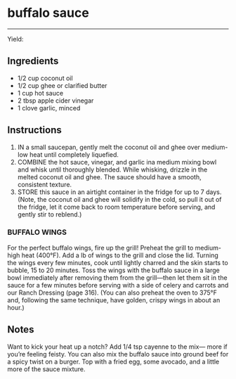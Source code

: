 # buffalo sauce
---
Yield: 

## Ingredients
- 1/2 cup coconut oil
- 1/2 cup ghee or clarified butter
- 1 cup hot sauce
- 2 tbsp apple cider vinegar
- 1 clove garlic, minced

## Instructions
1. IN a small saucepan, gently melt the coconut oil and ghee
over medium-low heat until completely liquefied.
2. COMBINE the hot sauce, vinegar, and garlic ina medium
mixing bowl and whisk until thoroughly blended. While
whisking, drizzle in the melted coconut oil and ghee. The
sauce should have a smooth, consistent texture.
3. STORE this sauce in an airtight container in the fridge for
up to 7 days. (Note, the coconut oil and ghee will solidify
in the cold, so pull it out of the fridge, let it come back
to room temperature before serving, and gently stir to
reblend.)


### BUFFALO WINGS 
For the perfect buffalo wings, fire up
the grill! Preheat the grill to medium-high heat (400°F). Add
a lb of wings to the grill and close the lid. Turning the
wings every few minutes, cook until lightly charred and the
skin starts to bubble, 15 to 20 minutes. Toss the wings with
the buffalo sauce in a large bowl immediately after removing
them from the grill—then let them sit in the sauce for a few
minutes before serving with a side of celery and carrots and
our Ranch Dressing (page 316). (You can also preheat the
oven to 375°F and, following the same technique, have golden,
crispy wings in about an hour.)

## Notes

Want to kick your heat up a notch?
Add 1/4 tsp cayenne to the mix—
more if you’re feeling feisty. You can
also mix the buffalo sauce into ground
beef for a spicy twist on a burger. Top
with a fried egg, some avocado, and
a little more of the sauce mixture.
